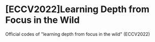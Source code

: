 # [ECCV2022]Learning Depth from Focus in the Wild
Official codes of "learning depth from focus in the wild" (ECCV2022)
